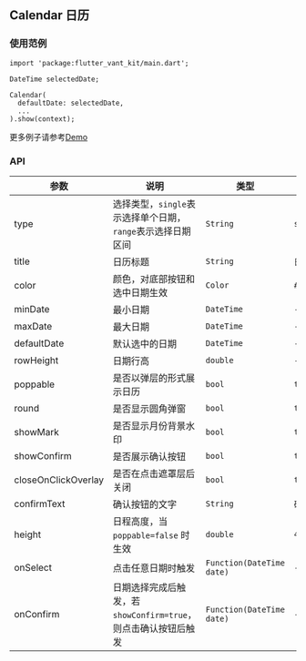 ## Calendar 日历

### 使用范例

```
import 'package:flutter_vant_kit/main.dart';

DateTime selectedDate;

Calendar(
  defaultDate: selectedDate,
  ...
).show(context);
```

更多例子请参考[Demo](https://github.com/benjaken/flutter_vant_kit/blob/master/example/lib/routes/demoCalendar.dart)

### API

| 参数 | 说明 | 类型 | 默认值 |
| ------------ | ------------ | ------------ | ------------ |
| type | 选择类型，`single`表示选择单个日期，`range`表示选择日期区间 | `String` | `single` |
| title | 日历标题 | `String` | `日期选择` |
| color | 颜色，对底部按钮和选中日期生效 | `Color` | `#1989fa` |
| minDate | 最小日期 | `DateTime` | - |
| maxDate | 最大日期 | `DateTime` | - |
| defaultDate | 默认选中的日期 | `DateTime` | - |
| rowHeight | 日期行高 | `double` | - |
| poppable | 是否以弹层的形式展示日历 | `bool` | `true` |
| round | 是否显示圆角弹窗 | `bool` | `true` |
| showMark | 是否显示月份背景水印 | `bool` | `true` |
| showConfirm | 是否展示确认按钮 | `bool` | `true` |
| closeOnClickOverlay | 是否在点击遮罩层后关闭 | `bool` | `true` |
| confirmText | 确认按钮的文字 | `String` | `确定` |
| height | 日程高度，当 `poppable=false` 时生效 | `double` | `400.0` |
| onSelect | 点击任意日期时触发 | `Function(DateTime date)` | - |
| onConfirm | 日期选择完成后触发，若`showConfirm=true`，则点击确认按钮后触发 | `Function(DateTime date)` | - |
